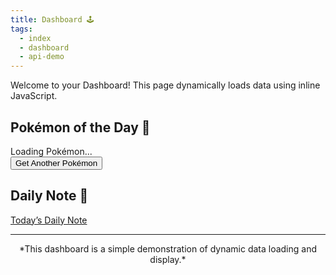 ```yaml
---
title: Dashboard 🕹️
tags:
  - index
  - dashboard
  - api-demo
---
```

Welcome to your Dashboard! This page dynamically loads data using inline JavaScript.

## Pokémon of the Day 🎲
<div id="pokemon-info">Loading Pokémon...</div>
<button id="refresh-button">Get Another Pokémon</button>

## Daily Note 📅
<a id="daily-note-link" href="#">Today’s Daily Note</a>

<script>
  // Function to load and display Pokémon data without using innerHTML
  async function loadPokemon() {
    const pokemonInfo = document.getElementById('pokemon-info');
    try {
      const randomId = Math.floor(Math.random() * 150) + 1;
      const response = await fetch(`https://pokeapi.co/api/v2/pokemon/${randomId}`);
      const data = await response.json();

      // Create elements to display Pokémon info
      const nameElement = document.createElement('h2');
      nameElement.textContent = data.name.toUpperCase();

      const imgElement = document.createElement('img');
      imgElement.src = data.sprites.front_default;
      imgElement.alt = data.name;
      imgElement.width = 150;
      imgElement.height = 150;

      const typeElement = document.createElement('p');
      typeElement.textContent = `Type: ${data.types.map(typeInfo => typeInfo.type.name).join(', ')}`;

      const heightElement = document.createElement('p');
      heightElement.textContent = `Height: ${data.height / 10} m`;  // Converted to meters

      const weightElement = document.createElement('p');
      weightElement.textContent = `Weight: ${data.weight / 10} kg`;  // Converted to kilograms

      // Clear any existing content and append new elements
      pokemonInfo.innerHTML = '';  // Clear loading text
      pokemonInfo.appendChild(nameElement);
      pokemonInfo.appendChild(imgElement);
      pokemonInfo.appendChild(typeElement);
      pokemonInfo.appendChild(heightElement);
      pokemonInfo.appendChild(weightElement);

    } catch (error) {
      pokemonInfo.textContent = 'Failed to load Pokémon. Please try again later.';
      console.error('Error fetching Pokémon data:', error);
    }
  }

  // Initialize the first Pokémon on page load
  loadPokemon();

  // Add event listener to refresh button
  document.getElementById('refresh-button').addEventListener('click', loadPokemon);

  // Set Daily Note link to today's date
  (function setDailyNoteLink() {
    const link = document.getElementById('daily-note-link');
    if (link) {
      const today = new Date();
      const yyyy = today.getFullYear();
      const mm = String(today.getMonth() + 1).padStart(2, '0');
      const dd = String(today.getDate()).padStart(2, '0');
      link.href = `/Daily-Notes/${yyyy}-${mm}-${dd}`;
      link.innerText = `Daily Note for ${yyyy}-${mm}-${dd}`;
    }
  })();
</script>

---

<div align="center">
*This dashboard is a simple demonstration of dynamic data loading and display.*
</div>
